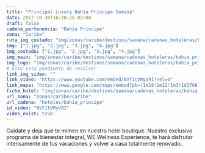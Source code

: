 ```yaml
---
title: "Principal Luxury Bahía Príncipe Samaná"
date: 2017-10-30T16:38:25-03:00
draft: false
cadena_pertenencia: "Bahía Príncipe"
zona: "Caribe"
ruta_img_costado: "img/zonas/caribe/destinos/samana/cadenas_hoteleras/bahia_principe/principal_luxury_bahia_principe_samana/imagenes_hotel/"
img: ["1.jpg", "2.jpg", "3.jpg", "4.jpg"]
img_costado: ["1.jpg", "2.jpg", "3.jpg", "4.jpg"]
img_main: "img/zonas/caribe/destinos/samana/cadenas_hoteleras/bahia_principe/principal_luxury_bahia_principe_samana/luxury_bahia_principe_samana.jpg"
img_logo: "img/zonas/caribe/destinos/samana/cadenas_hoteleras/bahia_principe/principal_luxury_bahia_principe_samana/logo_hotel/logo_luxury_bahia_principe_samana.jpg"
# Esto esta pendiente de resolver
link_img_video: ""
link_video: "https://www.youtube.com/embed/NVY1tVMyV9I?rel=0"
link_mapa: "https://www.google.com/maps/embed?pb=!1m18!1m12!1m3!1d3768.256340520065!2d-69.27248968509716!3d19.184002987026002!2m3!1f0!2f0!3f0!3m2!1i1024!2i768!4f13.1!3m3!1m2!1s0x0%3A0x0!2zMTnCsDExJzAyLjQiTiA2OcKwMTYnMTMuMSJX!5e0!3m2!1ses!2scl!4v1509475099761"
ficha_hotel: "img/zonas/caribe/destinos/samana/cadenas_hoteleras/bahia_principe/principal_luxury_bahia_principe_samana/luxury_bahia_principe_samana.pdf"
url_zona: "zonas/caribe/caribe"
url_cadena: "hoteles/bahia_principe"
id_video: "NVY1tVMyV9I"
video_exist: true
---
```


Cuídate y deja que te mimen en nuestro hotel boutique. Nuestro exclusivo programa de bienestar integral, WE Wellness Experience, te hará disfrutar intensamente de tus vacaciones y volver a casa totalmente renovado.
